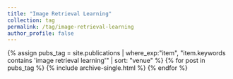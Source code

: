 ```yaml
---
title: "Image Retrieval Learning"
collection: tag
permalink: /tag/image-retrieval-learning
author_profile: false
---
```

{% assign pubs_tag = site.publications | where_exp:"item", "item.keywords contains 'image retrieval learning'" | sort: "venue" %}
{% for post in pubs_tag %}
  {% include archive-single.html %}
{% endfor %}